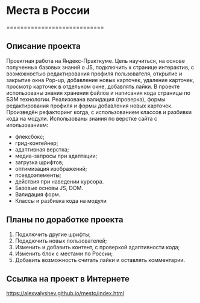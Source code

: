 # **Места в России**
============================
## **Описание проекта**
Проектная работа на Яндекс-Практкуме.
Цель научиться, на основе полученных базовых знаний о JS, подключить к странице интерактив,
с возможностью редактирования профиля пользователя, открытие и закрытие окна Pop-up, добавление
новых карточек, удаление карточек, просмотр карточек в отдельном окне, добавлять лайки.
В проекте использованы знания хранения файлов и написания кода страницы по БЭМ технологии.
Реализована валидация (проверка), формы редактирования профиля и формы добавления новых карточек.
Произведён рефакторинг когда, с использованием классов и разбивки кода на модули.
Использованы знания по верстке сайта с ипользованием:
* флексбокс;
* грид-контейнер;
* адаптивная верстка;
* медиа-запросы при адаптации;
* загрузка шрифтов;
* оптимизация изображений;
* псевдоэлементы;
* действия при наведении курсора.
* Базовые основы JS, DOM.
* Валидация форм.
* Классы и разбивка кода на модули

## **Планы по доработке проекта**
1. Подключить другие шрифты;
2. Подкдючить новых пользователей;
3. Изменить и добавить контент, с проверкой адаптивности кода;
4. Изменить блок с местами по России;
5. Добавить возможность считать лайки и оставлять комментарии.

## **Ссылка на проект в Интернете**
   https://alexvalyshev.github.io/mesto/index.html
